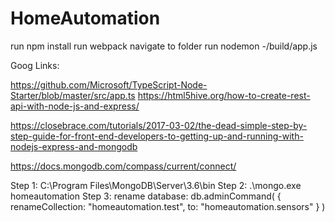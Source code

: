 # HomeAutomation

run npm install
run webpack
navigate to folder
run nodemon -/build/app.js

Goog Links:

https://github.com/Microsoft/TypeScript-Node-Starter/blob/master/src/app.ts
https://html5hive.org/how-to-create-rest-api-with-node-js-and-express/

https://closebrace.com/tutorials/2017-03-02/the-dead-simple-step-by-step-guide-for-front-end-developers-to-getting-up-and-running-with-nodejs-express-and-mongodb

https://docs.mongodb.com/compass/current/connect/

Step 1: C:\Program Files\MongoDB\Server\3.6\bin
Step 2: .\mongo.exe homeautomation
Step 3: rename database: db.adminCommand( { renameCollection: "homeautomation.test", to: "homeautomation.sensors" } )
